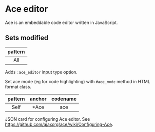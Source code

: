 <!--
# @title README - mod: Ace editor
-->

# Ace editor

Ace is an embeddable code editor written in JavaScript.

## Sets modified

| pattern |
|:----:|
| All |

Adds `:ace_editor` input type option.

Set ace mode (eg for code highlighting) with `#ace_mode` method in HTML format
class.

| pattern | anchor | codename |
|:----:|:----:|:----:|
| Self | *Ace | ace |

JSON card for configuring Ace editor. See
https://github.com/ajaxorg/ace/wiki/Configuring-Ace.